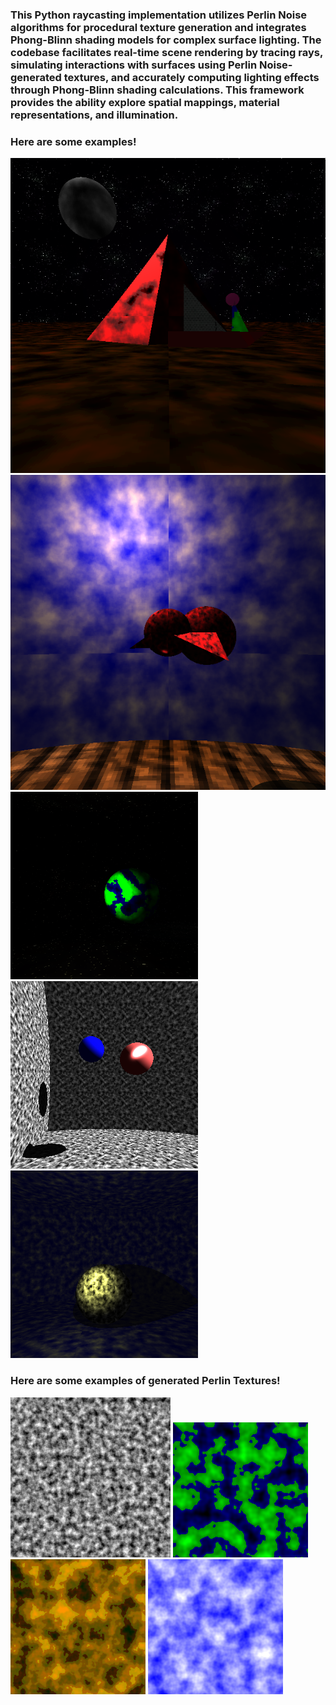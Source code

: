 <div>
<h3>This Python raycasting implementation utilizes Perlin Noise algorithms for procedural texture generation and integrates Phong-Blinn shading models for complex surface lighting. 
  The codebase facilitates real-time scene rendering by tracing rays, simulating interactions with surfaces using Perlin Noise-generated textures, and accurately computing lighting effects through Phong-Blinn shading calculations. 
  This framework provides the ability explore spatial mappings, material representations, and illumination.</h3>
</div>
<div>
  <h3>Here are some examples!</h3>
  <img src="images/pyramid.PNG" alt="A Sea of Sand with a Sailer"> 
  <img src="images/bird.PNG" alt="A Bird flying over a field">
  <img src="images/space.PNG" alt="A Globe Textured as the Earth">
  <img src="images/test.PNG" alt="Some Shapes">
  <img src="images/test2.PNG" alt="Some More Shapes">
</div>
<div>
  <h3>Here are some examples of generated Perlin Textures!</h3>
  <img src="images/normal.PNG" alt="A Black/White Normal Map">
  <img src="images/earth.PNG" alt="A Blue to Green Map">
  <img src="images/sand.PNG" alt="Map that looks like Sand">
  <img src="images/sky.PNG" alt="Map that looks like the Sky">
</div>

